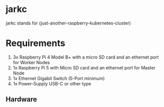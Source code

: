 # jarkc
jarkc stands for (just-another-raspberry-kubernetes-cluster)

# Requirements
1. 3x Raspberry Pi 4 Model B+ with a micro SD card and an ethernet port for Worker Nodes
2. 1x Raspberry Pi 5 with Micro SD card and an ethernet port for Master Node
3. 1x Ethernet Gigabit Switch (5-Port minimum)
4. 1x Power-Supply USB-C or other type

## Hardware



